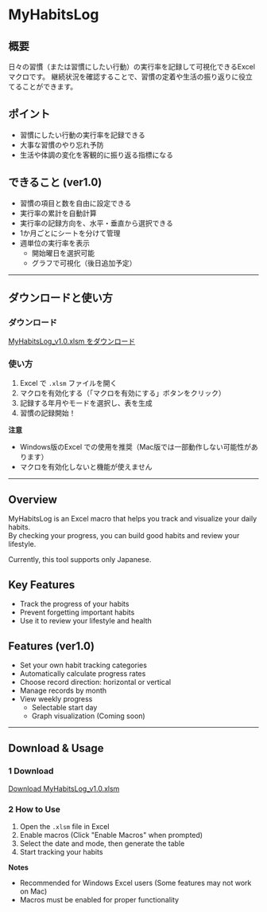# MyHabitsLog

## 概要
日々の習慣（または習慣にしたい行動）の実行率を記録して可視化できるExcelマクロです。
継続状況を確認することで、習慣の定着や生活の振り返りに役立てることができます。

## ポイント
- 習慣にしたい行動の実行率を記録できる
- 大事な習慣のやり忘れ予防
- 生活や体調の変化を客観的に振り返る指標になる

## できること (ver1.0)
- 習慣の項目と数を自由に設定できる
- 実行率の累計を自動計算
- 実行率の記録方向を、水平・垂直から選択できる
- 1か月ごとにシートを分けて管理
- 週単位の実行率を表示
  - 開始曜日を選択可能
  - グラフで可視化（後日追加予定）

---

## ダウンロードと使い方
### ダウンロード

[MyHabitsLog_v1.0.xlsm をダウンロード](https://github.com/chiaki-ari/MyHabitsLog/releases/download/v1.0/MyHabitsLog_ver1.0.xlsm)  

### 使い方
1. Excel で `.xlsm` ファイルを開く
2. マクロを有効化する（「マクロを有効にする」ボタンをクリック）  
3. 記録する年月やモードを選択し、表を生成
4. 習慣の記録開始！

**注意**  
- Windows版のExcel での使用を推奨（Mac版では一部動作しない可能性があります）  
- マクロを有効化しないと機能が使えません

---

## Overview
MyHabitsLog is an Excel macro that helps you track and visualize your daily habits.  
By checking your progress, you can build good habits and review your lifestyle.

Currently, this tool supports only Japanese. 

## Key Features
- Track the progress of your habits
- Prevent forgetting important habits
- Use it to review your lifestyle and health

## Features (ver1.0)
- Set your own habit tracking categories
- Automatically calculate progress rates
- Choose record direction: horizontal or vertical
- Manage records by month
- View weekly progress
  - Selectable start day
  - Graph visualization (Coming soon)

---

## Download & Usage

### 1 Download
[Download MyHabitsLog_v1.0.xlsm](https://github.com/chiaki-ari/MyHabitsLog/releases/download/v1.0/MyHabitsLog_ver1.0.xlsm)  

### 2 How to Use
1. Open the `.xlsm` file in Excel  
2. Enable macros (Click "Enable Macros" when prompted)  
3. Select the date and mode, then generate the table  
4. Start tracking your habits  

**Notes**  
- Recommended for Windows Excel users (Some features may not work on Mac)  
- Macros must be enabled for proper functionality 

